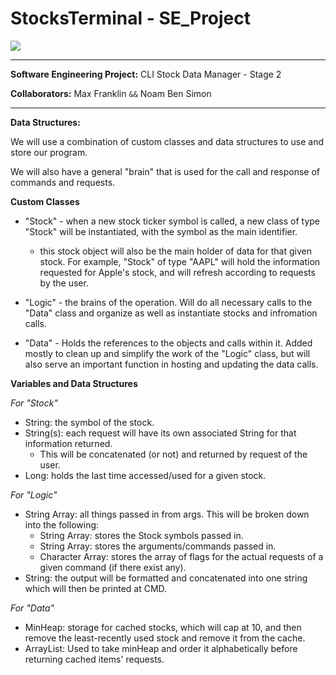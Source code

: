 # StocksTerminal - SE_Project

![](https://media.istockphoto.com/id/1148438339/photo/data-structure-and-information-tools-for-networking-business.jpg?b=1&s=170667a&w=0&k=20&c=d7hRfsaF-CZ3F8CblVGZa26uN3veIJJRcsny0ZIxZ9M=)

---

**Software Engineering Project:** CLI Stock Data Manager - Stage 2

**Collaborators:** Max Franklin `&&` Noam Ben Simon

---

**Data Structures:**

We will use a combination of custom classes and data structures to use and store our program.

We will also have a general "brain" that is used for the call and response of commands and requests.


**Custom Classes**

 - "Stock" - when a new stock ticker symbol is called, a new class of type "Stock" will be instantiated, with the symbol as the main identifier.
    - this stock object will also be the main holder of data for that given stock. For example, "Stock" of type "AAPL" will hold the information requested for Apple's stock, and will refresh according to requests by the user.

 - "Logic" - the brains of the operation. Will do all necessary calls to the "Data" class and organize as well as instantiate stocks and infromation calls.

 - "Data" - Holds the references to the objects and calls within it. Added mostly to clean up and simplify the work of the "Logic" class, but will also serve an important function in hosting and updating the data calls.

 **Variables and Data Structures**

 *For "Stock"*
 - String: the symbol of the stock.
 - String(s): each request will have its own associated String for that information returned.
    - This will be concatenated (or not) and returned by request of the user.
 - Long: holds the last time accessed/used for a given stock.

*For "Logic"*
 - String Array: all things passed in from args. This will be broken down into the following:
     - String Array: stores the Stock symbols passed in.
     - String Array: stores the arguments/commands passed in.
     - Character Array: stores the array of flags for the actual requests of a given command (if there exist any).
 - String: the output will be formatted and concatenated into one string which will then be printed at CMD.

*For "Data"*
 - MinHeap: storage for cached stocks, which will cap at 10, and then remove the least-recently used stock and remove it from the cache.
 - ArrayList: Used to take minHeap and order it alphabetically before returning cached items' requests. 